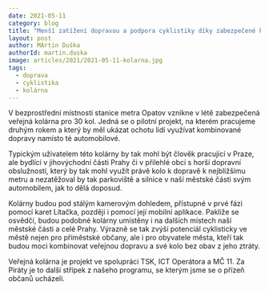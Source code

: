 ```yaml
---
date: 2021-05-11
category: blog
title: "Menší zatížení dopravou a podpora cyklistiky díky zabezpečené kolárně u metra Opatov"
layout: post
author: MArtin Duška
authorId: martin.duska
image: articles/2021/2021-05-11-kolarna.jpg
tags: 
  - doprava
  - cyklistika
  - kolárna
---
```


V bezprostřední místnosti stanice metra Opatov vznikne v létě zabezpečená veřejná kolárna pro 30 kol. Jedná se o pilotní projekt, na kterém pracujeme druhým rokem a který by měl ukázat ochotu lidí využívat kombinované dopravy namísto té automobilové.

Typickým uživatelem této kolárny by tak mohl být člověk pracující v Praze, ale bydlící v jihovýchodní části Prahy či v přilehlé obci s horší dopravní obslužností, který by tak mohl využít právě kolo k dopravě k nejbližšímu metru a nezatěžoval by tak parkoviště a silnice v naší městské části svým automobilem, jak to dělá doposud.

Kolárny budou pod stálým kamerovým dohledem, přístupné v prvé fázi pomocí karet Lítačka, později i pomocí její mobilní aplikace. Pakliže se osvědčí, budou podobné kolárny umístěny i na dalších místech naší městské části a celé Prahy. Výrazně se tak zvýší potenciál cyklisticky ve městě nejen pro příměstské občany, ale i pro obyvatele města, kteří tak budou moci kombinovat veřejnou dopravu a své kolo bez obav z jeho ztráty.

Veřejná kolárna je projekt ve spolupráci TSK, ICT Operátora a MČ 11. Za Piráty je to další střípek z našeho programu, se kterým jsme se o přízeň občanů ucházeli.
